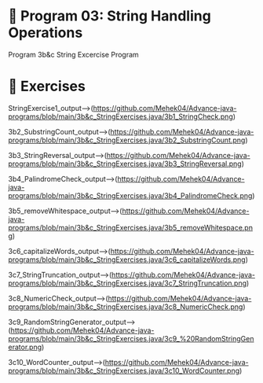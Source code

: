 # 📌 Program 03: String Handling Operations
Program 3b&c String Excercise Program

# 📝 Exercises

StringExercise1_output-->(https://github.com/Mehek04/Advance-java-programs/blob/main/3b&c_StringExercises.java/3b1_StringCheck.png)

3b2_SubstringCount_output-->(https://github.com/Mehek04/Advance-java-programs/blob/main/3b&c_StringExercises.java/3b2_SubstringCount.png)

3b3_StringReversal_output-->(https://github.com/Mehek04/Advance-java-programs/blob/main/3b&c_StringExercises.java/3b3_StringReversal.png)

3b4_PalindromeCheck_output-->(https://github.com/Mehek04/Advance-java-programs/blob/main/3b&c_StringExercises.java/3b4_PalindromeCheck.png)

3b5_removeWhitespace_output-->(https://github.com/Mehek04/Advance-java-programs/blob/main/3b&c_StringExercises.java/3b5_removeWhitespace.png)

3c6_capitalizeWords_output-->(https://github.com/Mehek04/Advance-java-programs/blob/main/3b&c_StringExercises.java/3c6_capitalizeWords.png)

 3c7_StringTruncation_output-->(https://github.com/Mehek04/Advance-java-programs/blob/main/3b&c_StringExercises.java/3c7_StringTruncation.png)

3c8_NumericCheck_output-->(https://github.com/Mehek04/Advance-java-programs/blob/main/3b&c_StringExercises.java/3c8_NumericCheck.png)

3c9_RandomStringGenerator_output-->(https://github.com/Mehek04/Advance-java-programs/blob/main/3b&c_StringExercises.java/3c9_%20RandomStringGenerator.png)

3c10_WordCounter_output-->(https://github.com/Mehek04/Advance-java-programs/blob/main/3b&c_StringExercises.java/3c10_WordCounter.png)
